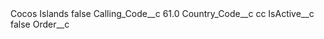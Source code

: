 <?xml version="1.0" encoding="UTF-8"?>
<CustomMetadata xmlns="http://soap.sforce.com/2006/04/metadata" xmlns:xsi="http://www.w3.org/2001/XMLSchema-instance" xmlns:xsd="http://www.w3.org/2001/XMLSchema">
    <label>Cocos Islands</label>
    <protected>false</protected>
    <values>
        <field>Calling_Code__c</field>
        <value xsi:type="xsd:double">61.0</value>
    </values>
    <values>
        <field>Country_Code__c</field>
        <value xsi:type="xsd:string">cc</value>
    </values>
    <values>
        <field>IsActive__c</field>
        <value xsi:type="xsd:boolean">false</value>
    </values>
    <values>
        <field>Order__c</field>
        <value xsi:nil="true"/>
    </values>
</CustomMetadata>
